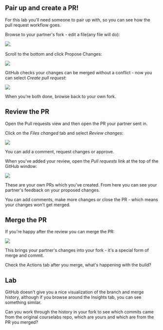 

## Pair up and create a PR!

For this lab you'll need someone to pair up with, so you can see how the pull request workflow goes.

Browse to your partner's fork - edit a file(any file will do):

![](edit).

Scroll to the bottom and click Propose Changes:

![](propose)


GitHub checks your changes can be merged without a conflict - now you can select _Create pull request_:

![](create-pr)

When you're both done, browse back to your own fork.


## Review the PR

Open the Pull requests view and then open the PR your partner sent in.

Click on the _Files changed_ tab and select _Review changes_:

![](review)

You can add a comment, request changes or approve.

When you've added your review, open the _Pull requests_ link at the top of the GitHub window:

![](PRS)

These are your own PRs which you've created. From here you can see your partner's feedback on your proposed changes.

You can add comments, make more changes or close the PR - which means your changes won't get merged.


## Merge the PR

If you're happy after the review you can merge the PR:

![](merge)

This brings your partner's changes into your fork - it's a special form of merge and commit.

Check the Actions tab after you merge, what's happening with the build?

## Lab

GitHub doesn't give you a nice visualization of the branch and merge history, although if you browse around the Insights tab, you can see something similar.

Can you work through the history in your fork to see which commits came from the original courselabs repo, which are yours and which are from the PR you merged?